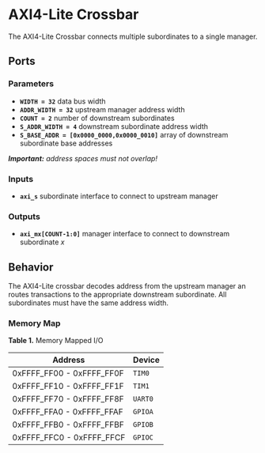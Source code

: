 # AXI4-Lite Crossbar

The AXI4-Lite Crossbar connects multiple subordinates to a single manager.


## Ports

### Parameters

- **`WIDTH = 32`** data bus width
- **`ADDR_WIDTH = 32`** upstream manager address width
- **`COUNT = 2`** number of downstream subordinates
- **`S_ADDR_WIDTH = 4`** downstream subordinate address width
- **`S_BASE_ADDR = [0x0000_0000,0x0000_0010]`** array of downstream subordinate base addresses

***Important:** address spaces must not overlap!*

### Inputs

- **`axi_s`** subordinate interface to connect to upstream manager

### Outputs

- **`axi_mx[COUNT-1:0]`** manager interface to connect to downstream subordinate *x*

## Behavior

The AXI4-Lite crossbar decodes address from the upstream manager an routes transactions to the appropriate downstream subordinate.
All subordinates must have the same address width.

### Memory Map

**Table 1.** Memory Mapped I/O

| Address | Device |
| --- | --- |
| 0xFFFF_FF00 - 0xFFFF_FF0F | `TIM0` |
| 0xFFFF_FF10 - 0xFFFF_FF1F | `TIM1` |
| 0xFFFF_FF70 - 0xFFFF_FF8F | `UART0` |
| 0xFFFF_FFA0 - 0xFFFF_FFAF | `GPIOA` |
| 0xFFFF_FFB0 - 0xFFFF_FFBF | `GPIOB` |
| 0xFFFF_FFC0 - 0xFFFF_FFCF | `GPIOC` |

